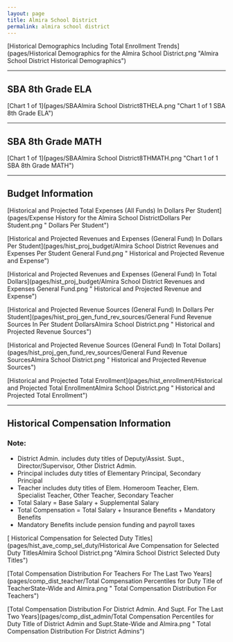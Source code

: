 ```yaml
---
layout: page
title: Almira School District
permalink: almira school district
---
```



[Historical Demographics Including Total Enrollment Trends](pages/Historical Demographics for the Almira School District.png "Almira School District Historical Demographics")

___

## SBA 8th Grade ELA

[Chart 1 of 1](pages/SBAAlmira School District8THELA.png "Chart 1 of 1 SBA 8th Grade ELA")


___

## SBA 8th Grade MATH

[Chart 1 of 1](pages/SBAAlmira School District8THMATH.png "Chart 1 of 1 SBA 8th Grade MATH")


___

## Budget Information

[Historical and Projected Total Expenses (All Funds) In Dollars Per Student](pages/Expense History for the Almira School DistrictDollars Per Student.png " Dollars Per Student")

[Historical and Projected Revenues and Expenses (General Fund) In Dollars Per Student](pages/hist_proj_budget/Almira School District Revenues and Expenses Per Student General Fund.png " Historical and Projected Revenue and Expense")

[Historical and Projected Revenues and Expenses (General Fund) In Total Dollars](pages/hist_proj_budget/Almira School District Revenues and Expenses General Fund.png " Historical and Projected Revenue and Expense")

[Historical and Projected Revenue Sources (General Fund) In Dollars Per Student](pages/hist_proj_gen_fund_rev_sources/General Fund Revenue Sources In Per Student DollarsAlmira School District.png " Historical and Projected Revenue Sources")

[Historical and Projected Revenue Sources (General Fund) In Total Dollars](pages/hist_proj_gen_fund_rev_sources/General Fund Revenue SourcesAlmira School District.png " Historical and Projected Revenue Sources")

[Historical and Projected Total Enrollment](pages/hist_enrollment/Historical and Projected Total EnrollmentAlmira School District.png " Historical and Projected Total Enrollment")


___

## Historical Compensation Information
### Note:
- District Admin. includes duty titles of Deputy/Assist. Supt., Director/Supervisor, Other District Admin.
- Principal includes duty titles of Elementary Principal, Secondary Principal
- Teacher includes duty titles of Elem. Homeroom Teacher, Elem. Specialist Teacher, Other Teacher, Secondary Teacher
- Total Salary = Base Salary + Supplemental Salary
- Total Compensation = Total Salary + Insurance Benefits + Mandatory Benefits
- Mandatory Benefits include pension funding and payroll taxes

[ Historical Compensation for Selected Duty Titles](pages/hist_ave_comp_sel_duty/Historical Ave Compensation for Selected Duty TitlesAlmira School District.png "Almira School District Selected Duty Titles")

[Total Compensation Distribution For Teachers For The Last Two Years](pages/comp_dist_teacher/Total Compensation Percentiles for Duty Title of TeacherState-Wide and Almira.png " Total Compensation Distribution For Teachers")

[Total Compensation Distribution For District Admin. And Supt. For The Last Two Years](pages/comp_dist_admin/Total Compensation Percentiles for Duty Title of District Admin and Supt.State-Wide and Almira.png " Total Compensation Distribution For District Admins")

